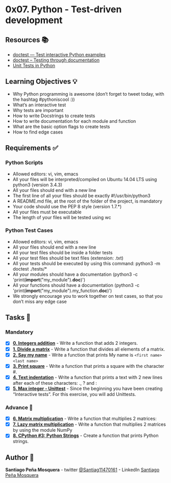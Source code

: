 # 0x07. Python - Test-driven development
## Resources :books:

* [doctest — Test interactive Python examples](https://intranet.hbtn.io/rltoken/alaT1C9CeCbkRKh-yjMRww)
* [doctest – Testing through documentation](https://intranet.hbtn.io/rltoken/cpEYbv_Z55QrSVRiuG5tUw)
* [Unit Tests in Python](https://intranet.hbtn.io/rltoken/CELicn3K8hODQsWZak_h0g)

## Learning Objectives :bulb:
* Why Python programming is awesome (don’t forget to tweet today, with the hashtag #pythoniscool :))
* What’s an interactive test
* Why tests are important
* How to write Docstrings to create tests
* How to write documentation for each module and function
* What are the basic option flags to create tests
* How to find edge cases 

## Requirements :white_check_mark:

### Python Scripts
* Allowed editors: vi, vim, emacs
* All your files will be interpreted/compiled on Ubuntu 14.04 LTS using python3 (version 3.4.3)
* All your files should end with a new line
* The first line of all your files should be exactly #!/usr/bin/python3
* A README.md file, at the root of the folder of the project, is mandatory
* Your code should use the PEP 8 style (version 1.7.*)
* All your files must be executable
* The length of your files will be tested using wc
### Python Test Cases
* Allowed editors: vi, vim, emacs
* All your files should end with a new line
* All your test files should be inside a folder tests
* All your test files should be text files (extension: .txt)
* All your tests should be executed by using this command: python3 -m doctest ./tests/*
* All your modules should have a documentation (python3 -c 'print(__import__("my_module").__doc__)')
* All your functions should have a documentation (python3 -c 'print(__import__("my_module").my_function.__doc__)')
* We strongly encourage you to work together on test cases, so that you don’t miss any edge case

## Tasks :page_with_curl:
### Mandatory
- [x] **[0. Integers addition](./0-add_integer.py)** - Write a function that adds 2 integers.
- [x] **[1. Divide a matrix](./2-matrix_divided.py)** - Write a function that divides all elements of a matrix.
- [x] **[2. Say my name](./3-say_my_name.py)** - Write a function that prints My name is `<first name>` `<last name>`
- [x] **[3. Print square](./4-print_square.py)** - Write a function that prints a square with the character #.
- [x] **[4. Text indentation](./5-text_indentation.py)** - Write a function that prints a text with 2 new lines after each of these characters: ., ? and :
- [x] **[5. Max integer - Unittest](./tests/6-max_integer_test.py)** - Since the beginning you have been creating “Interactive tests”. For this exercise, you will add Unittests.
### Advance :muscle:
- [x] **[6. Matrix multiplication](./100-matrix_mul.py)** - Write a function that multiplies 2 matrices:
- [x] **[7. Lazy matrix multiplication](./101-lazy_matrix_mul.py)** - Write a function that multiplies 2 matrices by using the module NumPy
- [x] **[8. CPython #3: Python Strings](./102-python.c)** - Create a function that prints Python strings.

## Author :pencil:
**Santiago Peña Mosquera** - twitter [@Santiag11470161](https://twitter.com/Santiag11470161) - LinkedIn [Santiago Peña Mosquera](https://www.linkedin.com/in/santiago-pe%C3%B1a-mosquera-abaa20196/)
